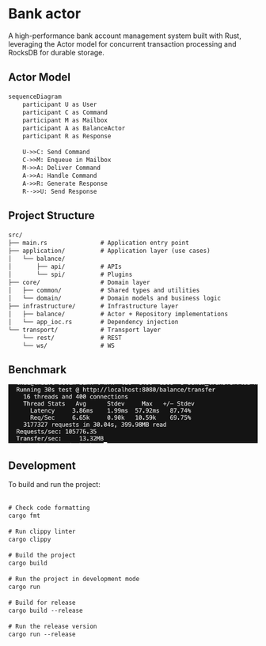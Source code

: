 # Bank actor

A high-performance bank account management system built with Rust, leveraging the Actor model for concurrent transaction processing and RocksDB for durable storage.

## Actor Model

```mermaid
sequenceDiagram
    participant U as User
    participant C as Command
    participant M as Mailbox
    participant A as BalanceActor
    participant R as Response

    U->>C: Send Command
    C->>M: Enqueue in Mailbox
    M->>A: Deliver Command
    A->>A: Handle Command
    A->>R: Generate Response
    R-->>U: Send Response
```

## Project Structure

```
src/
├── main.rs               # Application entry point
├── application/          # Application layer (use cases)
│   └── balance/
│       ├── api/          # APIs
│       └── spi/          # Plugins
├── core/                 # Domain layer
│   ├── common/           # Shared types and utilities
│   └── domain/           # Domain models and business logic
├── infrastructure/       # Infrastructure layer
│   ├── balance/          # Actor + Repository implementations
│   └── app_ioc.rs        # Dependency injection
└── transport/            # Transport layer
    └── rest/             # REST
    └── ws/               # WS
```

## Benchmark

![transfer](./docs/transfer.png)

## Development

To build and run the project:

```shell

# Check code formatting
cargo fmt

# Run clippy linter
cargo clippy

# Build the project
cargo build

# Run the project in development mode
cargo run

# Build for release
cargo build --release

# Run the release version
cargo run --release
```

